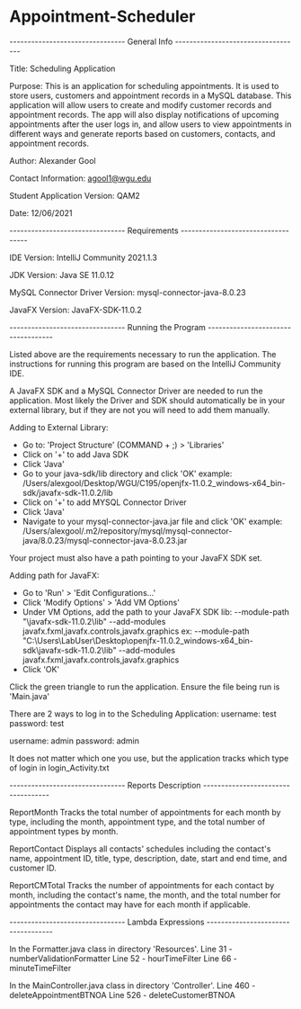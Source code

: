 # Appointment-Scheduler
-------------------------------- General Info -----------------------------------

Title:
Scheduling Application

Purpose:
This is an application for scheduling appointments. It is used to store users, customers and appointment records in a MySQL database. This application will allow users to create and modify customer records and appointment records. The app will also display notifications of upcoming appointments after the user logs in, and allow users to view appointments in different ways and generate reports based on customers, contacts, and appointment records.

Author:
Alexander Gool

Contact Information:
agool1@wgu.edu

Student Application Version:
QAM2

Date:
12/06/2021

-------------------------------- Requirements -----------------------------------

IDE Version:
IntelliJ Community 2021.1.3

JDK Version:
Java SE 11.0.12

MySQL Connector Driver Version:
mysql-connector-java-8.0.23

JavaFX Version:
JavaFX-SDK-11.0.2

-------------------------------- Running the Program -----------------------------------

Listed above are the requirements necessary to run the application.
The instructions for running this program are based on the IntelliJ Community IDE.

A JavaFX SDK and a MySQL Connector Driver are needed to run the application. Most likely the Driver and SDK should automatically be in your external library, but if they are not you will need to add them manually.

Adding to External Library:
- Go to: 'Project Structure' (COMMAND + ;) > 'Libraries'
- Click on '+' to add Java SDK
- Click 'Java'
- Go to your java-sdk/lib directory and click 'OK'
    example: /Users/alexgool/Desktop/WGU/C195/openjfx-11.0.2_windows-x64_bin-sdk/javafx-sdk-11.0.2/lib
- Click on '+' to add MYSQL Connector Driver
- Click 'Java'
- Navigate to your mysql-connector-java.jar file and click 'OK'
    example: /Users/alexgool/.m2/repository/mysql/mysql-connector-java/8.0.23/mysql-connector-java-8.0.23.jar

Your project must also have a path pointing to your JavaFX SDK set.

Adding path for JavaFX:
- Go to 'Run' > 'Edit Configurations...'
- Click 'Modify Options' > 'Add VM Options'
- Under VM Options, add the path to your JavaFX SDK lib:
    --module-path "<path>\javafx-sdk-11.0.2\lib" --add-modules javafx.fxml,javafx.controls,javafx.graphics
        ex: --module-path "C:\Users\LabUser\Desktop\openjfx-11.0.2_windows-x64_bin-sdk\javafx-sdk-11.0.2\lib" --add-modules javafx.fxml,javafx.controls,javafx.graphics
- Click 'OK'

Click the green triangle to run the application. Ensure the file being run is 'Main.java'

There are 2 ways to log in to the Scheduling Application:
username: test
password: test

username: admin
password: admin

It does not matter which one you use, but the application tracks which type of login in login_Activity.txt

-------------------------------- Reports Description -----------------------------------

ReportMonth
    Tracks the total number of appointments for each month by type, including the month, appointment type, and the total number of appointment types by month.

ReportContact
    Displays all contacts' schedules including the contact's name, appointment ID, title, type, description, date, start and end time, and customer ID.

ReportCMTotal
    Tracks the number of appointments for each contact by month, including the contact's name, the month, and the total number for appointments the contact may have for each month if applicable.

-------------------------------- Lambda Expressions -----------------------------------

In the Formatter.java class in directory 'Resources'.
Line 31 - numberValidationFormatter
Line 52 - hourTimeFilter
Line 66 - minuteTimeFilter

In the MainController.java class in directory 'Controller'.
Line 460 - deleteAppointmentBTNOA
Line 526 - deleteCustomerBTNOA
